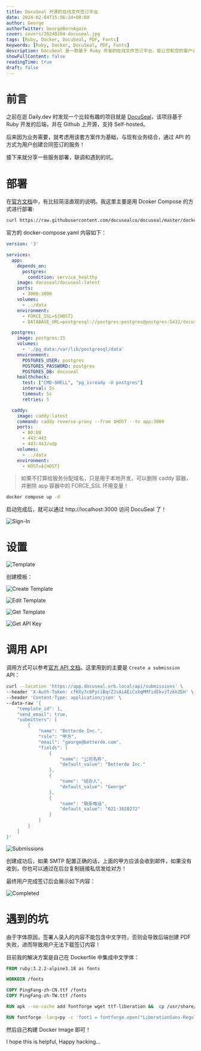 ```yaml
---
title: DocuSeal 开源的在线文件签订平台
date: 2024-02-04T15:56:24+08:00
author: George
authorTwitter: GeorgeBornAgain
cover: covers/20240204-docuseal.jpg
tags: [Ruby, Docker, DocuSeal, PDF, Fonts]
keywords: [Ruby, Docker, DocuSeal, PDF, Fonts]
description: DocuSeal 是一款基于 Ruby 开发的在线文件签订平台，能让您和您的客户以最简单的方式在线签署文档……
showFullContent: false
readingTime: true
draft: false
---
```


# 前言

之前在逛 Daily.dev 时发现一个比较有趣的项目就是 [DocuSeal](https://www.docuseal.co/)，该项目基于 Ruby 开发的后端，并在 Github 上开源，支持 Self-hosted。

后来因为业务需要，就考虑用该套方案作为基础，与现有业务结合，通过 API 的方式为用户创建合同签订的服务！

接下来就分享一些服务部署，联调和遇到的坑。

# 部署

在[官方文档](https://www.docuseal.co/install#docker-instructions)中，有比较简洁直观的说明。我这里主要是用 Dcoker Compose 的方式进行部署: 

```bash
curl https://raw.githubusercontent.com/docusealco/docuseal/master/docker-compose.yml > docker-compose.yml
```

官方的 docker-compose.yaml 内容如下：

```yaml
version: '3'

services:
  app:
    depends_on:
      postgres:
        condition: service_healthy
    image: docuseal/docuseal:latest
    ports:
      - 3000:3000
    volumes:
      - .:/data
    environment:
      - FORCE_SSL=${HOST}
      - DATABASE_URL=postgresql://postgres:postgres@postgres:5432/docuseal

  postgres:
    image: postgres:15
    volumes:
      - './pg_data:/var/lib/postgresql/data'
    environment:
      POSTGRES_USER: postgres
      POSTGRES_PASSWORD: postgres
      POSTGRES_DB: docuseal
    healthcheck:
      test: ["CMD-SHELL", "pg_isready -U postgres"]
      interval: 5s
      timeout: 5s
      retries: 5

  caddy:
    image: caddy:latest
    command: caddy reverse-proxy --from $HOST --to app:3000
    ports:
      - 80:80
      - 443:443
      - 443:443/udp
    volumes:
      - .:/data
    environment:
      - HOST=${HOST}
```

> 如果不打算给服务分配域名，只是用于本地开发，可以删除 caddy 容器，并删除 app 容器中的 FORCE_SSL 环境变量！

```bash
docker compose up -d
```

启动完成后，就可以通过 http://localhost:3000 访问 DocuSeal 了！

![Sign-In](/article/20240204-docuseal-sign-in.png)

# 设置

![Template](/article/20240204-docuseal-template-index.png)

创建模板：

![Create Template](/article/20240204-docuseal-create-template.png)

![Edit Template](/article/20240204-docuseal-edit-template.png)

![Get Template](/article/20240204-docuseal-get-template-id.png)

![Get API Key](/article/20240204-docuseal-api-key.png)

# 调用 API

调用方式可以参考[官方 API 文档](https://www.docuseal.co/docs/api)。这里用到的主要是 `Create a submission` API：

```bash
curl --location 'https://app.docuseal.orb.local/api/submissions' \
--header 'X-Auth-Token: cfKXy7c6PyciBqrZJsAiAEiCxXqMMfidEkvzTzkhZEH' \
--header 'Content-Type: application/json' \
--data-raw '{
    "template_id": 1,
    "send_email": true,
    "submitters": [
        {
            "name": "Betterde Inc.",
            "role": "甲方",
            "email": "george@betterde.com",
            "fields": [
                {
                    "name": "公司名称",
                    "default_value": "Betterde Inc."
                },
                {
                    "name": "经办人",
                    "default_value": "George"
                },
                {
                    "name": "联系电话",
                    "default_value": "021-3828272"
                }
            ]
        }
    ]
}'
```

![Submissions](/article/20240204-docuseal-submissions.png)

创建成功后，如果 SMTP 配置正确的话，上面的甲方应该会收到邮件，如果没有收到，你也可以通过在后台复制链接私信发给对方！

最终用户完成签订后会展示如下内容：

![Completed](/article/20240204-docuseal-signed.png)

# 遇到的坑

由于字体原因，签署人录入的内容不能包含中文字符，否则会导致后端创建 PDF 失败，进而导致用户无法下载签订内容！

目前我的解决方案是自己在 Dockerfile 中集成中文字体：

```Dockerfile
FROM ruby:3.2.2-alpine3.18 as fonts

WORKDIR /fonts

COPY PingFang-zh-CN.ttf /fonts
COPY PingFang-zh-TW.ttf /fonts

RUN apk --no-cache add fontforge wget ttf-liberation &&  cp /usr/share/fonts/liberation/LiberationSans-Regular.ttf /usr/share/fonts/liberation/LiberationSans-Bold.ttf . && wget https://cdn.jsdelivr.net/gh/notofonts/notofonts.github.io/fonts/NotoSansArabic/hinted/ttf/NotoSansArabic-Regular.ttf && wget https://github.com/impallari/DancingScript/raw/master/fonts/DancingScript-Regular.otf && wget https://github.com/impallari/DancingScript/raw/master/OFL.txt

RUN fontforge -lang=py -c 'font1 = fontforge.open("LiberationSans-Regular.ttf"); font2 = fontforge.open("NotoSansArabic-Regular.ttf"); font3 = fontforge.open("PingFang-zh-CN.ttf"); font4 = fontforge.open("PingFang-zh-TW.ttf"); font1.mergeFonts(font2); font1.mergeFonts(font3); font1.mergeFonts(font4); font1.generate("LiberationSans-Regular.ttf")'
```

然后自己构建 Docker Image 即可！

I hope this is helpful, Happy hacking...
